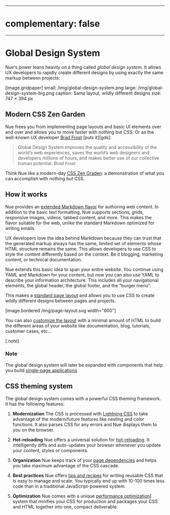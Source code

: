 
---
# complementary: false
---

# Global Design System
Nue's power leans heavily on a thing called _global design system_. It allows UX developers to rapidly create different designs by using exactly the same markup between projects:

[image.gridpaper]
  small: /img/global-design-system.png
  large: /img/global-design-system-big.png
  caption: Same layout, wildly different designs
  size: 747 × 394 px


## Modern CSS Zen Garden
Nue frees you from implementing page layouts and basic UI elements over and over and allows you to move faster with nothing but CSS. Or as the well-known UX developer [Brad Frost](//bradfrost.com/) [puts it][gds]:


> Global Design System improves the quality and accessibility of the world’s web experiences, saves the world’s web designers and developers millions of hours, and makes better use of our collective human potential. *Brad Frost*

Think Nue like a modern-day [CSS Zen Graden](//csszengarden.com/): a demonstration of what you can accomplish with nothing but CSS.


## How it works
Nue provides an [extended Markdown flavor](/docs/content.html) for authoring web content. In addition to the basic text formatting, Nue supports sections, grids, responsive images, videos, tabbed content, and more. This makes the flavor suitable for the web, unlike the standard Markdown optimized for writing emails.

UX developers love the idea behind Markdown because they can trust that the generated markup always has the same, limited set of elements whose HTML structure remains the same. This allows developers to use CSS to style the content differently based on the context. Be it blogging, marketing content, or technical documentation.

Nue extends this basic idea to span your entire website. You continue using YAML and Markdown for your content, but now you can also use YAML to describe your information architecture. This includes all your navigational elements, the global header, the global footer, and the "burger menu".

This makes a [standard page layout](page-layout.html) and allows you to use CSS to create wildly different designs between pages and projects.

[image.bordered /img/page-layout.svg width="600"]

You can also [customize the layout](custom-layouts.html) with a minimal amount of HTML to build the different areas of your website like documentation, blog, tutorials, customer cases, etc...


[.note]
  ### Note
  The global design system will later be expanded  with components that help you build [single-page applications](single-page-applications.html)


## CSS theming system
The global design system comes with a powerful CSS theming framework. It has the following features:


1. **Modernization** The CSS is processed with [Lightning CSS](//lightningcss.dev/) to take advantage of the modern/future features like nesting and color functions. It also parses CSS for any errors and Nue displays them to you on the browser.

2. **Hot-reloading** Nue offers a universal solution for [hot-reloading](hot-reloading.html). It intelligently diffs and auto-updates your browser whenever you update your content, styles or components.

3. **Organization** Nue keeps track of your [page dependencies](project-structure.html#page-dependencies) and helps you take maximum advantage of the CSS cascade.

4. **Best practices** Nue offers [tips and recipes](css-best-practices.html) for writing reusable CSS that is easy to manage and scale. You typically end up with 10-100 times less code than in a traditional JavaScript-powered system.

5. **Optimization** Nue comes with a unique [performance optimization](performance-optimization.html)] system that minifies your CSS for production and packages your CSS and HTML together into one, compact deliverable.
